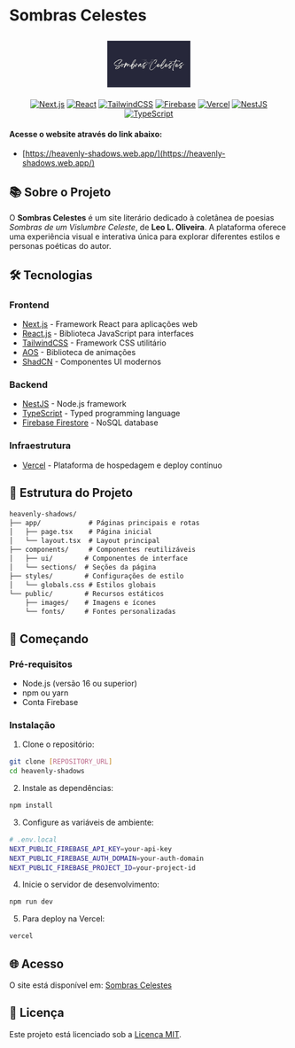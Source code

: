 # Sombras Celestes

<div align="center">
  <div align="center" style="padding-top: 10px; padding-bottom: 5px">
    <img src="https://github.com/lloliveiradev/public-assets/raw/main/heavenly-shadows/logo.png" alt="Sombras Celestes Logo" width="150"/>
  </div>
  
  [![Next.js](https://img.shields.io/badge/Next.js-000000?style=for-the-badge&logo=next.js&logoColor=white)](https://nextjs.org)
  [![React](https://img.shields.io/badge/React-20232A?style=for-the-badge&logo=react&logoColor=61DAFB)](https://reactjs.org)
  [![TailwindCSS](https://img.shields.io/badge/TailwindCSS-38B2AC?style=for-the-badge&logo=tailwind-css&logoColor=white)](https://tailwindcss.com)
  [![Firebase](https://img.shields.io/badge/Firebase-FFCA28?style=for-the-badge&logo=firebase&logoColor=black)](https://firebase.google.com)
  [![Vercel](https://img.shields.io/badge/Vercel-000000?style=for-the-badge&logo=vercel&logoColor=white)](https://vercel.com)
  [![NestJS](https://img.shields.io/badge/NestJS-E0234E?style=for-the-badge&logo=nestjs&logoColor=white)](https://nestjs.com)
  [![TypeScript](https://img.shields.io/badge/TypeScript-007ACC?style=for-the-badge&logo=typescript&logoColor=white)](https://www.typescriptlang.org)
</div>

#### Acesse o website através do link abaixo:
- [https://heavenly-shadows.web.app/](https://heavenly-shadows.web.app/)

## 📚 Sobre o Projeto

O **Sombras Celestes** é um site literário dedicado à coletânea de poesias *Sombras de um Vislumbre Celeste*, de **Leo L. Oliveira**. A plataforma oferece uma experiência visual e interativa única para explorar diferentes estilos e personas poéticas do autor.

## 🛠️ Tecnologias

### Frontend
- [Next.js](https://nextjs.org) - Framework React para aplicações web
- [React.js](https://reactjs.org) - Biblioteca JavaScript para interfaces
- [TailwindCSS](https://tailwindcss.com) - Framework CSS utilitário
- [AOS](https://michalsnik.github.io/aos/) - Biblioteca de animações
- [ShadCN](https://ui.shadcn.com) - Componentes UI modernos

### Backend
- [NestJS](https://nestjs.com) - Node.js framework
- [TypeScript](https://www.typescriptlang.org) - Typed programming language
- [Firebase Firestore](https://firebase.google.com/docs/firestore) - NoSQL database

### Infraestrutura
- [Vercel](https://vercel.com) - Plataforma de hospedagem e deploy contínuo

## 🎨 Estrutura do Projeto

```
heavenly-shadows/
├── app/            # Páginas principais e rotas
│   ├── page.tsx    # Página inicial
│   └── layout.tsx  # Layout principal
├── components/     # Componentes reutilizáveis
│   ├── ui/        # Componentes de interface
│   └── sections/  # Seções da página
├── styles/        # Configurações de estilo
│   └── globals.css # Estilos globais
└── public/        # Recursos estáticos
    ├── images/    # Imagens e ícones
    └── fonts/     # Fontes personalizadas
```

## 🚀 Começando

### Pré-requisitos
- Node.js (versão 16 ou superior)
- npm ou yarn
- Conta Firebase

### Instalação

1. Clone o repositório:
```bash
git clone [REPOSITORY_URL]
cd heavenly-shadows
```

2. Instale as dependências:
```bash
npm install
```

3. Configure as variáveis de ambiente:
```bash
# .env.local
NEXT_PUBLIC_FIREBASE_API_KEY=your-api-key
NEXT_PUBLIC_FIREBASE_AUTH_DOMAIN=your-auth-domain
NEXT_PUBLIC_FIREBASE_PROJECT_ID=your-project-id
```

4. Inicie o servidor de desenvolvimento:
```bash
npm run dev
```

5. Para deploy na Vercel:
```bash
vercel
```

## 🌐 Acesso

O site está disponível em: [Sombras Celestes](https://heavenly-shadows.vercel.app/)

## 📄 Licença

Este projeto está licenciado sob a [Licença MIT](LICENSE).